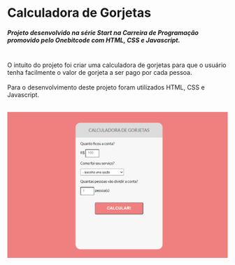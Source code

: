 # Calculadora de Gorjetas

##### Projeto desenvolvido na série Start na Carreira de Programação promovido pelo Onebitcode com HTML, CSS e Javascript.
<br />
O intuito do projeto foi criar uma calculadora de gorjetas para que o usuário tenha facilmente o valor de gorjeta a ser pago por cada pessoa.
<br />
<br />
Para o desenvolvimento deste projeto foram utilizados HTML, CSS e Javascript.
<br />
<br />
<p align="center">
  <img src="CalculadoraGorjetas.PNG" width="auto" title="Calculadora de Gorjetas">
</p>